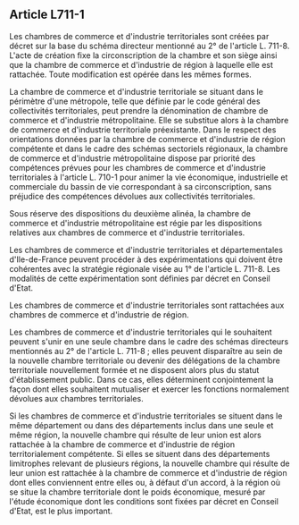 Article L711-1
----
Les chambres de commerce et d'industrie territoriales sont créées par décret sur
la base du schéma directeur mentionné au 2° de l'article L. 711-8. L'acte de
création fixe la circonscription de la chambre et son siège ainsi que la chambre
de commerce et d'industrie de région à laquelle elle est rattachée. Toute
modification est opérée dans les mêmes formes.

La chambre de commerce et d'industrie territoriale se situant dans le périmètre
d'une métropole, telle que définie par le code général des collectivités
territoriales, peut prendre la dénomination de chambre de commerce et
d'industrie métropolitaine. Elle se substitue alors à la chambre de commerce et
d'industrie territoriale préexistante. Dans le respect des orientations données
par la chambre de commerce et d'industrie de région compétente et dans le cadre
des schémas sectoriels régionaux, la chambre de commerce et d'industrie
métropolitaine dispose par priorité des compétences prévues pour les chambres de
commerce et d'industrie territoriales à l'article L. 710-1 pour animer la vie
économique, industrielle et commerciale du bassin de vie correspondant à sa
circonscription, sans préjudice des compétences dévolues aux collectivités
territoriales.

Sous réserve des dispositions du deuxième alinéa, la chambre de commerce et
d'industrie métropolitaine est régie par les dispositions relatives aux chambres
de commerce et d'industrie territoriales.

Les chambres de commerce et d'industrie territoriales et départementales
d'Ile-de-France peuvent procéder à des expérimentations qui doivent être
cohérentes avec la stratégie régionale visée au 1° de l'article L. 711-8. Les
modalités de cette expérimentation sont définies par décret en Conseil d'Etat.

Les chambres de commerce et d'industrie territoriales sont rattachées aux
chambres de commerce et d'industrie de région.

Les chambres de commerce et d'industrie territoriales qui le souhaitent peuvent
s'unir en une seule chambre dans le cadre des schémas directeurs mentionnés au
2° de l'article L. 711-8 ; elles peuvent disparaître au sein de la nouvelle
chambre territoriale ou devenir des délégations de la chambre territoriale
nouvellement formée et ne disposent alors plus du statut d'établissement public.
Dans ce cas, elles déterminent conjointement la façon dont elles souhaitent
mutualiser et exercer les fonctions normalement dévolues aux chambres
territoriales.

Si les chambres de commerce et d'industrie territoriales se situent dans le même
département ou dans des départements inclus dans une seule et même région, la
nouvelle chambre qui résulte de leur union est alors rattachée à la chambre de
commerce et d'industrie de région territorialement compétente. Si elles se
situent dans des départements limitrophes relevant de plusieurs régions, la
nouvelle chambre qui résulte de leur union est rattachée à la chambre de
commerce et d'industrie de région dont elles conviennent entre elles ou, à
défaut d'un accord, à la région où se situe la chambre territoriale dont le
poids économique, mesuré par l'étude économique dont les conditions sont fixées
par décret en Conseil d'Etat, est le plus important.

